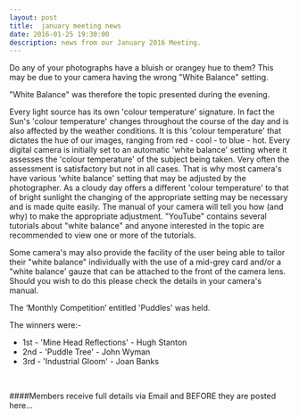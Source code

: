 ```yaml
---
layout: post
title:  january meeting news
date: 2016-01-25 19:30:00
description: news from our January 2016 Meeting.
---
```


Do any of your photographs have a bluish or orangey hue to them? This may be due to your camera having the wrong "White Balance" setting.

"White Balance" was therefore the topic presented during the evening.

Every light source has its own 'colour temperature' signature. In fact the Sun's 'colour temperature' changes throughout the course of the day and is also affected by the weather conditions. It is this 'colour temperature' that dictates the hue of our images, ranging from red - cool - to blue - hot. Every digital camera is initially set to an automatic 'white balance' setting where it assesses the 'colour temperature' of the subject being taken. Very often the assessment is satisfactory but not in all cases. That is why most camera's have various 'white balance' setting that may be adjusted by the photographer. As a cloudy day offers a different 'colour temperature' to that of bright sunlight the changing of the appropriate setting may be necessary and is made quite easily. The manual of your camera will tell you how (and why) to make the appropriate adjustment. "YouTube" contains several tutorials about "white balance" and anyone interested in the topic are recommended to view one or more of the tutorials.

Some camera's may also provide the facility of the user being able to tailor their "white balance" individually with the use of a mid-grey card and/or a "white balance' gauze that can be attached to the front of the camera lens. Should you wish to do this please check the details in your camera's manual.


The ‘Monthly Competition’ entitled 'Puddles' was held.

The winners were:-

<ul>
	<li>1st - 'Mine Head Reflections' - Hugh Stanton</li>
	<li>2nd - 'Puddle Tree' - John Wyman</li>
	<li>3rd - 'Industrial Gloom' - Joan Banks</li>
</ul>
<!-- 
<div class="img_row">
	<img class="col three" src="{{ site.baseurl }}/assets/img/Red-Sky-At-Night.jpg">
</div>
<div class="col three caption">
	'Mine Head Reflections' - Hugh Stanton
</div>

<div class="img_row">
	<img class="col two" src="{{ site.baseurl }}/assets/img/The-Cleaner.jpg">
	<img class="col one" src="{{ site.baseurl }}/assets/img/The-Way-To-The-Inn.jpg">
</div> -->

<br>

####Members receive full details via Email and BEFORE they are posted here...

<br>
